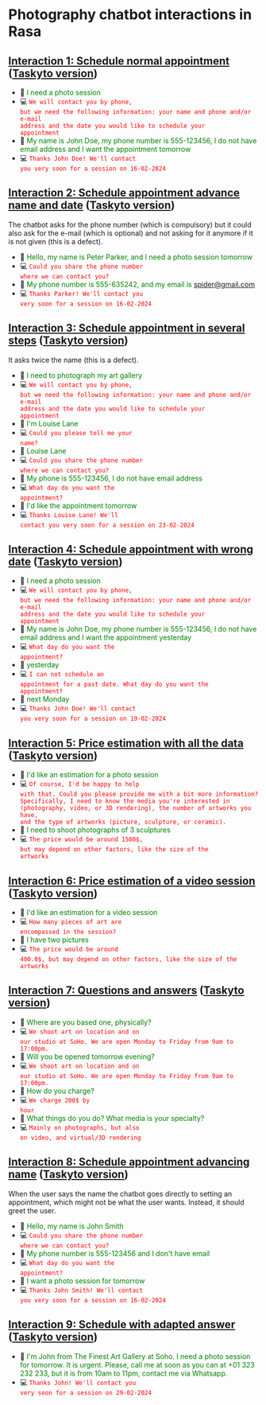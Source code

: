 # Photography chatbot interactions in Rasa


## [Interaction 1: Schedule normal appointment](#interaction-1) ([Taskyto version](photography.md#interaction-1))
<!-- 1_schedule_appointment_normal -->

*  :girl:     <span style="color:green">I need a photo session</span> 
*  :computer: <code class="chatbot" style="color:red">We will contact you by phone, but we need the following information: your name and phone and/or e-mail address and the date you would like to schedule your appointment</code> 
*  :girl:     <span style="color:green">My name is John Doe, my phone number is 555-123456, I do not have email address and I want the appointment tomorrow</span> 
*  :computer: <code class="chatbot" style="color:red">Thanks John Doe! We'll contact you very soon for a session on 16-02-2024</code> 



## [Interaction 2: Schedule appointment advance name and date](#interaction-2) ([Taskyto version](photography.md#interaction-2))
<!-- 2_schedule_appointment_advance_name_date -->

The chatbot asks for the phone number (which is compulsory) but it could also ask for the e-mail (which is optional) and not asking for it 
anymore if it is not given (this is a defect).

*  :girl:     <span style="color:green">Hello, my name is Peter Parker, and I need a photo session tomorrow</span> 
*  :computer: <code class="chatbot" style="color:red">Could you share the phone number where we can contact you?</code> 
*  :girl:     <span style="color:green">My phone number is 555-635242, and my email is spider@gmail.com</span> 
*  :computer: <code class="chatbot" style="color:red">Thanks Parker! We'll contact you very soon for a session on 16-02-2024</code> 


## [Interaction 3: Schedule appointment in several steps](#interaction-3) ([Taskyto version](photography.md#interaction-3))
<!-- 3_schedule_appointment_steps -->

It asks twice the name (this is a defect).

*  :girl:     <span style="color:green">I need to photograph my art gallery</span> 
*  :computer: <code class="chatbot" style="color:red">We will contact you by phone, but we need the following information: your name and phone and/or e-mail address and the date you would like to schedule your appointment</code> 
*  :girl:     <span style="color:green">I'm Louise Lane</span> 
*  :computer: <code class="chatbot" style="color:red">Could you please tell me your name?</code> 
*  :girl:     <span style="color:green">Louise Lane</span> 
*  :computer: <code class="chatbot" style="color:red">Could you share the phone number where we can contact you?</code> 
*  :girl:     <span style="color:green">My phone is 555-123456, I do not have email address</span> 
*  :computer: <code class="chatbot" style="color:red">What day do you want the appointment?</code> 
*  :girl:     <span style="color:green">I'd like the appointment tomorrow</span> 
*  :computer: <code class="chatbot" style="color:red">Thanks Louise Lane! We'll contact you very soon for a session on 23-02-2024</code> 

## [Interaction 4: Schedule appointment with wrong date](#interaction-4) ([Taskyto version](photography.md#interaction-4))
<!-- 4_appointment_wrong_date -->

*  :girl:     <span style="color:green">I need a photo session</span> 
*  :computer: <code class="chatbot" style="color:red">We will contact you by phone, but we need the following information: your name and phone and/or e-mail address and the date you would like to schedule your appointment</code> 
*  :girl:     <span style="color:green">My name is John Doe, my phone number is 555-123456, I do not have email address and I want the appointment yesterday</span> 
*  :computer: <code class="chatbot" style="color:red">What day do you want the appointment?</code> 
*  :girl:     <span style="color:green">yesterday</span> 
*  :computer: <code class="chatbot" style="color:red">I can not schedule an appointment for a past date. What day do you want the appointment?</code> 
*  :girl:     <span style="color:green">next Monday</span> 
*  :computer: <code class="chatbot" style="color:red">Thanks John Doe! We'll contact you very soon for a session on 19-02-2024</code> 

## [Interaction 5: Price estimation with all the data](#interaction-5) ([Taskyto version](photography.md#interaction-5))
<!-- 5_price_estimation_all_data -->

*  :girl:     <span style="color:green">I'd like an estimation for a photo session</span> 
*  :computer: <code class="chatbot" style="color:red">Of course, I'd be happy to help with that. Could you please provide me with a bit more information? Specifically, I need to know the media you're interested in (photography, video, or 3D rendering), the number of artworks you have, and the type of artworks (picture, sculpture, or ceramic).</code> 
*  :girl:     <span style="color:green">I need to shoot photographs of 3 sculptures</span> 
*  :computer: <code class="chatbot" style="color:red">The price would be around 1500$, but may depend on other factors, like the size of the artworks</code> 

## [Interaction 6: Price estimation of a video session](#interaction-6) ([Taskyto version](photography.md#interaction-6))
<!-- 6_price_estimation_video_session.txt -->

*  :girl:     <span style="color:green">I'd like an estimation for a video session</span> 
*  :computer: <code class="chatbot" style="color:red">How many pieces of art are encompassed in the session?</code> 
*  :girl:     <span style="color:green">I have two pictures</span> 
*  :computer: <code class="chatbot" style="color:red">The price would be around 400.0$, but may depend on other factors, like the size of the artworks</code> 


## [Interaction 7: Questions and answers](#interaction-7) ([Taskyto version](photography.md#interaction-7))
<!-- 7_qa.txt -->

*  :girl:     <span style="color:green">Where are you based one, physically?</span> 
*  :computer: <code class="chatbot" style="color:red">We shoot art on location and on our studio at SoHo. We are open Monday to Friday from 9am to 17:00pm.</code> 
*  :girl:     <span style="color:green">Will you be opened tomorrow evening?</span> 
*  :computer: <code class="chatbot" style="color:red">We shoot art on location and on our studio at SoHo. We are open Monday to Friday from 9am to 17:00pm.</code> 
*  :girl:     <span style="color:green">How do you charge?</span> 
*  :computer: <code class="chatbot" style="color:red">We charge 200$ by hour</code> 
*  :girl:     <span style="color:green">What things do you do? What media is your specialty?</span> 
*  :computer: <code class="chatbot" style="color:red">Mainly on photographs, but also on video, and virtual/3D rendering</code> 


## [Interaction 8: Schedule appointment advancing name](#interaction-8) ([Taskyto version](photography.md#interaction-8))
<!-- 8_schedule_appointment_advance_name2.txt -->

When the user says the name the chatbot goes directly to setting an appointment, which might not be what the user wants.
Instead, it should greet the user.

*  :girl:     <span style="color:green">Hello, my name is John Smith</span>
*  :computer: <code class="chatbot" style="color:red">Could you share the phone number where we can contact you?</code> 
*  :girl:     <span style="color:green">My phone number is 555-123456 and I don't have email</span> 
*  :computer: <code class="chatbot" style="color:red">What day do you want the appointment?</code> 
*  :girl:     <span style="color:green">I want a photo session for tomorrow</span> 
*  :computer: <code class="chatbot" style="color:red">Thanks John Smith! We'll contact you very soon for a session on 16-02-2024</code> 

## [Interaction 9: Schedule with adapted answer](#interaction-9) ([Taskyto version](photography.md#interaction-9))
<!-- 9_schedule_rephrase_in_caller -->

*  :girl:     <span style="color:green">I'm John from The Finest Art Gallery at Soho. I need a photo session for tomorrow. It is urgent. Please, call me at soon as you can at +01 323 232 233, but it is from 10am to 11pm, contact me via Whatsapp.</span> 
*  :computer: <code class="chatbot" style="color:red">Thanks John! We'll contact you very soon for a session on 29-02-2024</code> 
